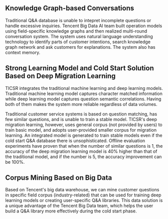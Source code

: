 ## Knowledge Graph-based Conversations
Traditional Q&A database is unable to intepret incomplete questions or handle excessive inquiries. Tencent Big Data AI team built operation models using field-specific knowledge graphs and then realized multi-round conversation system. The system uses natural language understanding technology to identify parts of customer intentions, search knowledge graph network and ask customers for explanations. The system also has context memory.

## Strong Learning Model and Cold Start Solution Based on Deep Migration Learning
TICSR integrates the traditional machine learning and deep learning models. Traditional machine learning model captures character matched information while deep learning model captures question semantic correlations. Having both of them makes the system more reliable regardless of data volumes.

Traditional customer service systems is based on question matching, has few similar questions, and is unable to train a stable model. TICSR's deep migration learning, however, uses general corpus (not provided by users) to train basic model, and adopts user-provided smaller corpus for migration learning. An integrated model is generated to train stable models even if the cold start Q&A database there is unsophisticated. Offline evaluation experiments have proven that when the number of similar questions is 1, the accuracy of the deep migration learning model is 40% higher than that of the traditional model, and if the number is 5, the accuracy improvement can be 100%.

## Corpus Mining Based on Big Data
Based on Tencent's big data warehouse, we can mine customer questions in specific field corpus (industry-related) that can be used for training deep learning models or creating user-specific Q&A libraries. This data solution is a unique advantage of the Tencent Big Data team, which helps the user build a Q&A library more effectively during the cold start phase.
